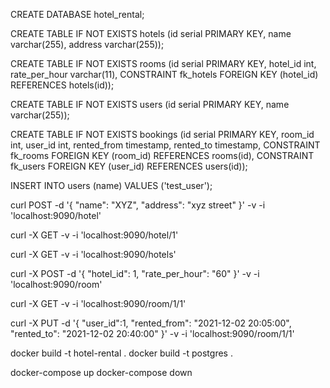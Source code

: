 
CREATE DATABASE hotel_rental;

CREATE TABLE IF NOT EXISTS hotels (id serial PRIMARY KEY, name varchar(255), address varchar(255));

CREATE TABLE IF NOT EXISTS rooms (id serial PRIMARY KEY, hotel_id int, rate_per_hour varchar(11),
CONSTRAINT fk_hotels FOREIGN KEY (hotel_id) REFERENCES hotels(id));

CREATE TABLE IF NOT EXISTS users (id serial PRIMARY KEY, name varchar(255));

CREATE TABLE IF NOT EXISTS bookings (id serial PRIMARY KEY, room_id int, user_id int, rented_from timestamp, rented_to timestamp, CONSTRAINT fk_rooms FOREIGN KEY (room_id) REFERENCES rooms(id), CONSTRAINT fk_users FOREIGN KEY (user_id) REFERENCES users(id));

INSERT INTO users (name) VALUES ('test_user');

<!-- create hotel -->
curl POST -d '{
    "name": "XYZ",
    "address": "xyz street"
}' -v -i 'localhost:9090/hotel'

<!-- get hotel details -->
curl -X GET -v -i 'localhost:9090/hotel/1'

<!-- list hotels -->
curl -X GET -v -i 'localhost:9090/hotels'

<!-- create room -->
curl -X POST -d '{
    "hotel_id": 1,
    "rate_per_hour": "60"
}' -v -i 'localhost:9090/room'

<!-- Get room -->
curl -X GET -v -i 'localhost:9090/room/1/1'




<!-- Rent room -->
curl -X PUT -d '{
    "user_id":1,
    "rented_from": "2021-12-02 20:05:00",
    "rented_to": "2021-12-02 20:40:00"
}' -v -i 'localhost:9090/room/1/1'


docker build -t hotel-rental .
docker build -t postgres .
<!-- docker run --rm -p 9090:9090 hotel-rental -->
docker-compose up
docker-compose down
